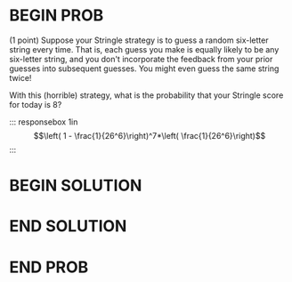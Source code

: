 # BEGIN PROB

(1 point) Suppose your Stringle strategy is to guess a random six-letter
string every time. That is, each guess you make is equally likely to be
any six-letter string, and you don't incorporate the feedback from your
prior guesses into subsequent guesses. You might even guess the same
string twice!

With this (horrible) strategy, what is the probability that your
Stringle score for today is 8?

::: responsebox
1in $$\left( 1 - \frac{1}{26^6}\right)^7*\left( \frac{1}{26^6}\right)$$
:::

# BEGIN SOLUTION

# END SOLUTION

# END PROB